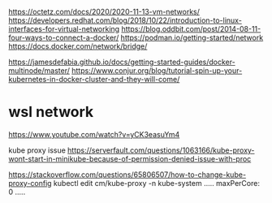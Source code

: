 https://octetz.com/docs/2020/2020-11-13-vm-networks/
https://developers.redhat.com/blog/2018/10/22/introduction-to-linux-interfaces-for-virtual-networking
https://blog.oddbit.com/post/2014-08-11-four-ways-to-connect-a-docker/
https://podman.io/getting-started/network
https://docs.docker.com/network/bridge/

https://jamesdefabia.github.io/docs/getting-started-guides/docker-multinode/master/
https://www.conjur.org/blog/tutorial-spin-up-your-kubernetes-in-docker-cluster-and-they-will-come/

# wsl network
https://www.youtube.com/watch?v=yCK3easuYm4


kube proxy issue
https://serverfault.com/questions/1063166/kube-proxy-wont-start-in-minikube-because-of-permission-denied-issue-with-proc

https://stackoverflow.com/questions/65806507/how-to-change-kube-proxy-config
kubectl edit cm/kube-proxy -n kube-system
.....
maxPerCore: 0
.....
